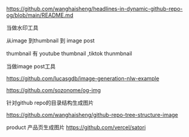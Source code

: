 https://github.com/wanghaisheng/headlines-in-dynamic-github-repo-og/blob/main/README.md


当做水印工具



从image 到thumbnail 到 image post



thumbnail 有 youtube thumbnail ,tiktok thunmbnail



当做image post工具

https://github.com/lucasgdb/image-generation-nlw-example

https://github.com/sozonome/og-img

针对github repo的目录结构生成图片

https://github.com/wanghaisheng/github-repo-tree-structure-image


product 产品页生成图片
https://github.com/vercel/satori
